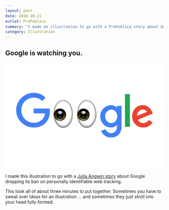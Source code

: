 ```yaml
---
layout: post
date: 2016-10-21
outlet: ProPublica
summary: "I made an illustration to go with a ProPublica story about Google dropping its ban on personally identifiable web tracking."
category: Illustration
---
```


## Google is watching you.

<img src="/assets/img/20161021-google-privacy-630x420.jpg" alt="Google logo with eyeballs instead of O's"/>

I made this illustration to go with a [Julia Angwin story](https://www.propublica.org/article/google-has-quietly-dropped-ban-on-personally-identifiable-web-tracking) about Google dropping its ban on personally identifiable web tracking.

This took all of about three minutes to put together. Sometimes you have to sweat over ideas for an illustration ... and sometimes they just stroll into your head fully formed.
